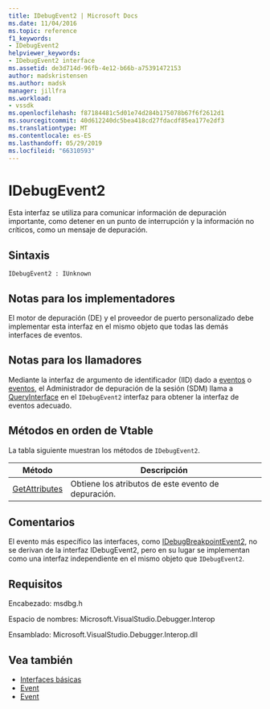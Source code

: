 ```yaml
---
title: IDebugEvent2 | Microsoft Docs
ms.date: 11/04/2016
ms.topic: reference
f1_keywords:
- IDebugEvent2
helpviewer_keywords:
- IDebugEvent2 interface
ms.assetid: de3d714d-96fb-4e12-b66b-a75391472153
author: madskristensen
ms.author: madsk
manager: jillfra
ms.workload:
- vssdk
ms.openlocfilehash: f87184481c5d01e74d284b175078b67f6f2612d1
ms.sourcegitcommit: 40d612240dc5bea418cd27fdacdf85ea177e2df3
ms.translationtype: MT
ms.contentlocale: es-ES
ms.lasthandoff: 05/29/2019
ms.locfileid: "66310593"
---
```

# <a name="idebugevent2"></a>IDebugEvent2
Esta interfaz se utiliza para comunicar información de depuración importante, como detener en un punto de interrupción y la información no críticos, como un mensaje de depuración.

## <a name="syntax"></a>Sintaxis

```
IDebugEvent2 : IUnknown
```

## <a name="notes-for-implementers"></a>Notas para los implementadores
 El motor de depuración (DE) y el proveedor de puerto personalizado debe implementar esta interfaz en el mismo objeto que todas las demás interfaces de eventos.

## <a name="notes-for-callers"></a>Notas para los llamadores
 Mediante la interfaz de argumento de identificador (IID) dado a [eventos](../../../extensibility/debugger/reference/idebugeventcallback2-event.md) o [eventos](../../../extensibility/debugger/reference/idebugportevents2-event.md), el Administrador de depuración de la sesión (SDM) llama a [QueryInterface](/cpp/atl/queryinterface) en el `IDebugEvent2` interfaz para obtener la interfaz de eventos adecuado.

## <a name="methods-in-vtable-order"></a>Métodos en orden de Vtable
 La tabla siguiente muestran los métodos de `IDebugEvent2`.

|Método|Descripción|
|------------|-----------------|
|[GetAttributes](../../../extensibility/debugger/reference/idebugevent2-getattributes.md)|Obtiene los atributos de este evento de depuración.|

## <a name="remarks"></a>Comentarios
 El evento más específico las interfaces, como [IDebugBreakpointEvent2](../../../extensibility/debugger/reference/idebugbreakpointevent2.md), no se derivan de la interfaz IDebugEvent2, pero en su lugar se implementan como una interfaz independiente en el mismo objeto que `IDebugEvent2`.

## <a name="requirements"></a>Requisitos
 Encabezado: msdbg.h

 Espacio de nombres:  Microsoft.VisualStudio.Debugger.Interop

 Ensamblado: Microsoft.VisualStudio.Debugger.Interop.dll

## <a name="see-also"></a>Vea también
- [Interfaces básicas](../../../extensibility/debugger/reference/core-interfaces.md)
- [Event](../../../extensibility/debugger/reference/idebugportevents2-event.md)
- [Event](../../../extensibility/debugger/reference/idebugeventcallback2-event.md)
